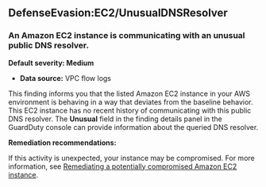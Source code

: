 

DefenseEvasion:EC2/UnusualDNSResolver
-------------------------------------

### An Amazon EC2 instance is communicating with an unusual public DNS resolver.

**Default severity: Medium**

* **Data source:** VPC flow logs

This finding informs you that the listed Amazon EC2 instance in your AWS environment is behaving in a way that deviates from the baseline behavior. This EC2 instance has no recent history of communicating with this public DNS resolver. The **Unusual** field in the finding details panel in the GuardDuty console can provide information about the queried DNS resolver.

**Remediation recommendations:**

If this activity is unexpected, your instance may be compromised. For more information, see [Remediating a potentially compromised Amazon EC2 instance](https://docs.aws.amazon.com/guardduty/latest/ug/compromised-ec2.html).

